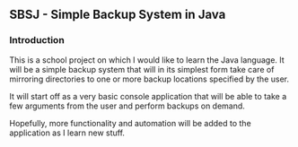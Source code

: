 ## SBSJ - Simple Backup System in Java


### Introduction
This is a school project on which I would like to learn the Java language. It will be a simple backup system 
that will in its simplest form take care of mirroring directories to one or more backup locations specified by the user. 

It will start off as a very basic console application that will be able to take a few arguments from the user 
and perform backups on demand.

Hopefully, more functionality and automation will be added to the application as I learn new stuff. 
